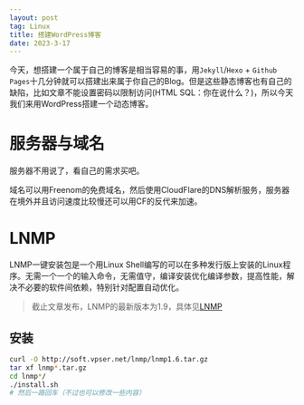 ```yaml
---
layout: post
tag: Linux
title: 搭建WordPress博客
date: 2023-3-17
---
```


今天，想搭建一个属于自己的博客是相当容易的事，用`Jekyll`/`Hexo` + `Github Pages`十几分钟就可以搭建出来属于你自己的Blog。但是这些静态博客也有自己的缺陷，比如文章不能设置密码以限制访问(HTML SQL：你在说什么？)，所以今天我们来用WordPress搭建一个动态博客。

# 服务器与域名

服务器不用说了，看自己的需求买吧。

域名可以用Freenom的免费域名，然后使用CloudFlare的DNS解析服务，服务器在境外并且访问速度比较慢还可以用CF的反代来加速。

# LNMP

LNMP一键安装包是一个用Linux Shell编写的可以在多种发行版上安装的Linux程序。无需一个一个的输入命令，无需值守，编译安装优化编译参数，提高性能，解决不必要的软件间依赖，特别针对配置自动优化。

> 截止文章发布，LNMP的最新版本为1.9，具体见[LNMP](https://lnmp.org)

## 安装

``` bash
curl -O http://soft.vpser.net/lnmp/lnmp1.6.tar.gz
tar xf lnmp*.tar.gz
cd lnmp*/
./install.sh
# 然后一路回车（不过也可以修改一些内容）
